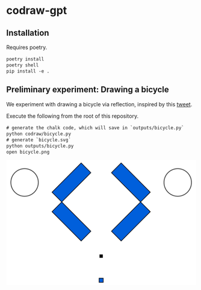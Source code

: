 # codraw-gpt

## Installation
Requires poetry.
```
poetry install
poetry shell
pip install -e .
```

## Preliminary experiment: Drawing a bicycle
We experiment with drawing a bicycle via reflection,
inspired by this [tweet](https://twitter.com/evanthebouncy/status/1712590544919245265).

Execute the following from the root of this repository.
```
# generate the chalk code, which will save in `outputs/bicycle.py`
python codraw/bicycle.py
# generate `bicycle.svg`
python outputs/bicycle.py
open bicycle.png
```
![alt text](https://github.com/justinchiu/codraw-gpt/blob/main/bicycle.png?raw=true)
